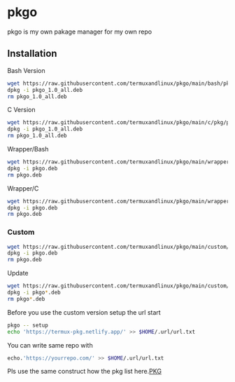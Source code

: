 # pkgo

pkgo is my own pakage manager for my own repo

## Installation

Bash Version
```bash 
wget https://raw.githubusercontent.com/termuxandlinux/pkgo/main/bash/pkg/pkgo_1.0_all.deb 
dpkg -i pkgo_1.0_all.deb 
rm pkgo_1.0_all.deb
```

C Version
```bash 
wget https://raw.githubusercontent.com/termuxandlinux/pkgo/main/c/pkg/pkgo_1.0_all.deb 
dpkg -i pkgo_1.0_all.deb 
rm pkgo_1.0_all.deb 
```

Wrapper/Bash
```bash
wget https://raw.githubusercontent.com/termuxandlinux/pkgo/main/wrapper/bash/pkg/pkgo.deb
dpkg -i pkgo.deb
rm pkgo.deb
```

Wrapper/C
```bash 
wget https://raw.githubusercontent.com/termuxandlinux/pkgo/main/wrapper/c/pkg/pkgo.deb
dpkg -i pkgo.deb
rm pkgo.deb
```

### Custom
```bash
wget https://raw.githubusercontent.com/termuxandlinux/pkgo/main/custom/pkg/pkgo.deb 
dpkg -i pkgo.deb 
rm pkgo.deb
```
Update 
```bash
wget https://raw.githubusercontent.com/termuxandlinux/pkgo/main/custom/pkg/new/pkgo.deb
dpkg -i pkgo*.deb
rm pkgo*.deb
```

Before you use the custom version setup the url
start
```bash
pkgo -- setup
echo 'https://termux-pkg.netlify.app/' >> $HOME/.url/url.txt
```

You can write same repo with
```bash
echo.'https://yourrepo.com/' >> $HOME/.url/url.txt
```

Pls use the same construct how the pkg list here.[PKG](https://github.com/ternuxandlinux/pkg)
